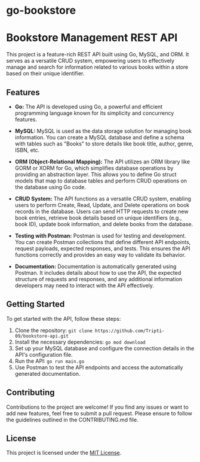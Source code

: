 # go-bookstore

# Bookstore Management REST API

This project is a feature-rich REST API built using Go, MySQL, and ORM. It serves as a versatile CRUD system, empowering users to effectively manage and search for information related to various books within a store based on their unique identifier.

## Features

- **Go:** The API is developed using Go, a powerful and efficient programming language known for its simplicity and concurrency features.

- **MySQL:** MySQL is used as the data storage solution for managing book information. You can create a MySQL database and define a schema with tables such as "Books" to store details like book title, author, genre, ISBN, etc.

- **ORM (Object-Relational Mapping):** The API utilizes an ORM library like GORM or XORM for Go, which simplifies database operations by providing an abstraction layer. This allows you to define Go struct models that map to database tables and perform CRUD operations on the database using Go code.

- **CRUD System:** The API functions as a versatile CRUD system, enabling users to perform Create, Read, Update, and Delete operations on book records in the database. Users can send HTTP requests to create new book entries, retrieve book details based on unique identifiers (e.g., book ID), update book information, and delete books from the database.

- **Testing with Postman:** Postman is used for testing and development. You can create Postman collections that define different API endpoints, request payloads, expected responses, and tests. This ensures the API functions correctly and provides an easy way to validate its behavior.

- **Documentation:** Documentation is automatically generated using Postman. It includes details about how to use the API, the expected structure of requests and responses, and any additional information developers may need to interact with the API effectively.

## Getting Started

To get started with the API, follow these steps:

1. Clone the repository: `git clone https://github.com/Tripti-09/bookstore-api.git`
2. Install the necessary dependencies: `go mod download`
3. Set up your MySQL database and configure the connection details in the API's configuration file.
4. Run the API: `go run main.go`
5. Use Postman to test the API endpoints and access the automatically generated documentation.

## Contributing

Contributions to the project are welcome! If you find any issues or want to add new features, feel free to submit a pull request. Please ensure to follow the guidelines outlined in the CONTRIBUTING.md file.

## License

This project is licensed under the [MIT License](LICENSE).
